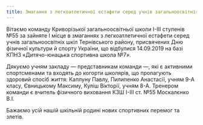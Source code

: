 ```yaml
---
title: Змагання з легкоатлетичної естафети серед учнів загальноосвітніх шкіл Тернівського району
---
```


Вітаємо команду Криворізької загальноосвітньої школи І-ІІІ ступенів №55 за зайняте І місце в змаганнях з легкоатлетичної естафети серед учнів загальноосвітніх шкіл Тернівського району, присвячених Дню фізичної культури й спорту України, що відбулися 14.09.2019 на базі КПНЗ «Дитячо-юнацька спортивна школа №7».

Дякуємо учням закладу — представникам команди —, які є активними спортсменами та входять до когорти школярів, що пропагують здоровий спосіб життя: Каплуну Павлу, Пилипенко Анастасії, учням 9-А класу, Євницькому Максиму, Куліш Вікторії, учням 8-А. Тренером команди є вчитель фізичного виховання КЗШ І-ІІІ ст. №55 Москалєнко В.І.

Бажаємо усій нашій шкільній родині нових спортивних перемог та злетів.

<slideshow />
